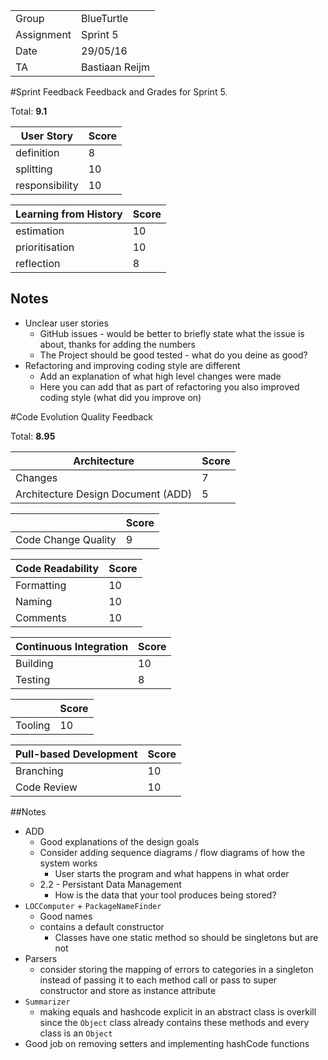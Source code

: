 |      |            |
|------|------------|
|Group | BlueTurtle |
|Assignment|Sprint 5|
|Date|29/05/16|
|TA|Bastiaan Reijm|

#Sprint Feedback
Feedback and Grades for Sprint 5.

Total: **9.1**

| User Story | Score |
|------------|-------|
| definition |  8    |
| splitting  |  10    |
| responsibility | 10  |

| Learning from History | Score |
|-----------------------|-------|
| estimation            |  10    |
| prioritisation        |  10    |
| reflection            |  8   |

## Notes
* Unclear user stories
	* GitHub issues - would be better to briefly state what the issue is about, thanks for adding the numbers
	* The Project should be good tested - what do you deine as good?
* Refactoring and improving coding style are different
	* Add an explanation of what high level changes were made
	* Here you can add that as part of refactoring you also improved coding style (what did you improve on)

#Code Evolution Quality Feedback

Total: **8.95**

| Architecture                       | Score |
|------------------------------------|-------|
| Changes                            |  7    |
| Architecture Design Document (ADD) |  5    |

|                     | Score |
|---------------------|-------|
| Code Change Quality |   9    |

| Code Readability | Score |
|------------------|-------|
| Formatting       |  10    |
| Naming           |  10    |
| Comments         |  10    |

| Continuous Integration | Score |
|------------------------|-------|
| Building               |  10   |
| Testing                |  8   |

|         | Score |
|---------|-------|
| Tooling | 10    |

| Pull-based Development | Score |
|------------------------|-------|
| Branching              |  10   |
| Code Review            |  10   |

##Notes
* ADD
	* Good explanations of the design goals
	* Consider adding sequence diagrams / flow diagrams of how the system works
		* User starts the program and what happens in what order
	* 2.2 - Persistant Data Management
		* How is the data that your tool produces being stored?
* `LOCComputer` + `PackageNameFinder`
	* Good names
	* contains a default constructor
		* Classes have one static method so should be singletons but are not
* Parsers
	* consider storing the mapping of errors to categories in a singleton instead of passing it to each method call or pass to super constructor and store as instance attribute
* `Summarizer`
	* making equals and hashcode explicit in an abstract class is overkill since the `Object` class already contains these methods and every class is an `Object`
* Good job on removing setters and implementing hashCode functions

